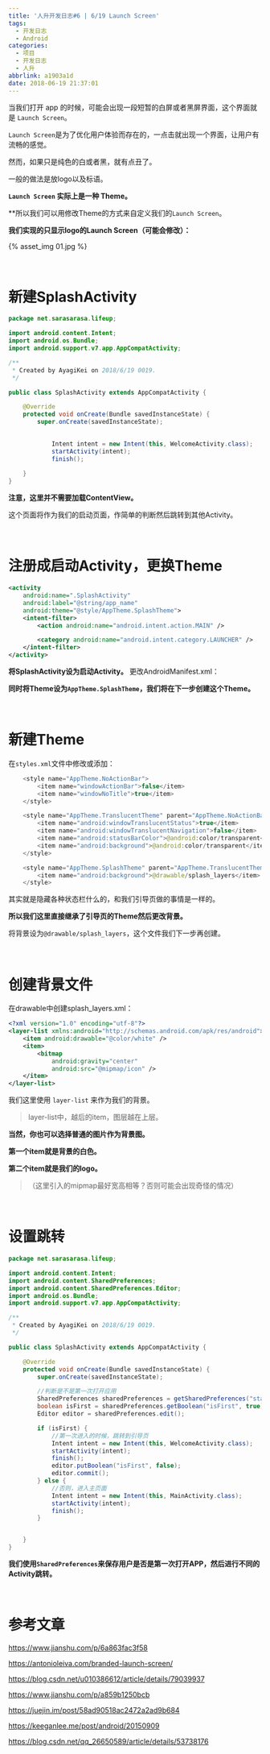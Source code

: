 ```yaml
---
title: '人升开发日志#6 | 6/19 Launch Screen'
tags:
  - 开发日志
  - Android
categories:
  - 项目
  - 开发日志
  - 人升
abbrlink: a1903a1d
date: 2018-06-19 21:37:01
---
```


当我们打开 app 的时候，可能会出现一段短暂的白屏或者黑屏界面，这个界面就是 `Launch Screen`。

`Launch Screen`是为了优化用户体验而存在的，一点击就出现一个界面，让用户有流畅的感觉。

然而，如果只是纯色的白或者黑，就有点丑了。



一般的做法是放logo以及标语。

**`Launch Screen` 实际上是一种 Theme。**

**所以我们可以用修改Theme的方式来自定义我们的`Launch Screen`。



**我们实现的只显示logo的Launch Screen（可能会修改）：**

 {% asset_img 01.jpg %}

<!-- more -->

<br />

# 新建SplashActivity

```java
package net.sarasarasa.lifeup;

import android.content.Intent;
import android.os.Bundle;
import android.support.v7.app.AppCompatActivity;

/**
 * Created by AyagiKei on 2018/6/19 0019.
 */

public class SplashActivity extends AppCompatActivity {

    @Override
    protected void onCreate(Bundle savedInstanceState) {
        super.onCreate(savedInstanceState);

 
            Intent intent = new Intent(this, WelcomeActivity.class);
            startActivity(intent);
            finish();
 
    }
}
```

**注意，这里并不需要加载ContentView。**



这个页面将作为我们的启动页面，作简单的判断然后跳转到其他Activity。

<br />

# 注册成启动Activity，更换Theme

```xml
<activity
    android:name=".SplashActivity"
    android:label="@string/app_name"
    android:theme="@style/AppTheme.SplashTheme">
    <intent-filter>
        <action android:name="android.intent.action.MAIN" />

        <category android:name="android.intent.category.LAUNCHER" />
    </intent-filter>
</activity>
```

**将SplashActivity设为启动Activity。**
更改AndroidManifest.xml：

**同时将Theme设为`AppTheme.SplashTheme`，我们将在下一步创建这个Theme。**

<br />

# 新建Theme

在`styles.xml`文件中修改或添加：

```java
    <style name="AppTheme.NoActionBar">
        <item name="windowActionBar">false</item>
        <item name="windowNoTitle">true</item>
    </style>

    <style name="AppTheme.TranslucentTheme" parent="AppTheme.NoActionBar">
        <item name="android:windowTranslucentStatus">true</item>
        <item name="android:windowTranslucentNavigation">false</item>
        <item name="android:statusBarColor">@android:color/transparent</item>
        <item name="android:background">@android:color/transparent</item>
    </style>

    <style name="AppTheme.SplashTheme" parent="AppTheme.TranslucentTheme">
        <item name="android:background">@drawable/splash_layers</item>
    </style>
```

其实就是隐藏各种状态栏什么的，和我们引导页做的事情是一样的。

**所以我们这里直接继承了引导页的Theme然后更改背景。**

将背景设为`@drawable/splash_layers`，这个文件我们下一步再创建。

<br />

# 创建背景文件
在drawable中创建splash_layers.xml：

```xml
<?xml version="1.0" encoding="utf-8"?>
<layer-list xmlns:android="http://schemas.android.com/apk/res/android">
    <item android:drawable="@color/white" />
    <item>
        <bitmap
            android:gravity="center"
            android:src="@mipmap/icon" />
    </item>
</layer-list>
```

我们这里使用 `layer-list` 来作为我们的背景。

> layer-list中，越后的item，图层越在上层。



**当然，你也可以选择普通的图片作为背景图。**



**第一个item就是背景的白色。**

**第二个item就是我们的logo。**



> （这里引入的mipmap最好宽高相等？否则可能会出现奇怪的情况）

<br />

# 设置跳转

```java
package net.sarasarasa.lifeup;

import android.content.Intent;
import android.content.SharedPreferences;
import android.content.SharedPreferences.Editor;
import android.os.Bundle;
import android.support.v7.app.AppCompatActivity;

/**
 * Created by AyagiKei on 2018/6/19 0019.
 */

public class SplashActivity extends AppCompatActivity {

    @Override
    protected void onCreate(Bundle savedInstanceState) {
        super.onCreate(savedInstanceState);

        //判断是不是第一次打开应用
        SharedPreferences sharedPreferences = getSharedPreferences("status", MODE_PRIVATE);
        boolean isFirst = sharedPreferences.getBoolean("isFirst", true);
        Editor editor = sharedPreferences.edit();

        if (isFirst) {
            //第一次进入的时候，跳转到引导页
            Intent intent = new Intent(this, WelcomeActivity.class);
            startActivity(intent);
            finish();
            editor.putBoolean("isFirst", false);
            editor.commit();
        } else {
            //否则，进入主页面
            Intent intent = new Intent(this, MainActivity.class);
            startActivity(intent);
            finish();
        }


    }
}
```

**我们使用`SharedPreferences`来保存用户是否是第一次打开APP，然后进行不同的Activity跳转。**

<br />

# 参考文章

https://www.jianshu.com/p/6a863fac3f58

https://antonioleiva.com/branded-launch-screen/

https://blog.csdn.net/u010386612/article/details/79039937

https://www.jianshu.com/p/a859b1250bcb

https://juejin.im/post/58ad90518ac2472a2ad9b684

https://keeganlee.me/post/android/20150909

https://blog.csdn.net/qq_26650589/article/details/53738176